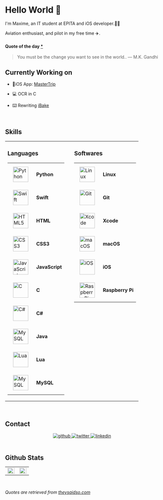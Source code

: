 # Hello World 👋  
  

I'm Maxime, an IT student at EPITA and iOS developer.👨‍💻

Aviation enthusiast, and pilot in my free time ✈️.

#### Quote of the day <a href="#quoteexp">*</a>

> You must be the change you want to see in the world..
>  — M.K. Gandhi


## Currently Working on  
  

- 📱iOS App: [MasterTrip](https://mastertrip.madrau.fr)  
  

- 💻 OCR in C  


- ⌨️ Rewriting [iBake](https://github.com/Maxmad68/iBake)  
  

<br/>  


## Skills 
<table><tr><td valign="top" width="50%">

### Languages  
<div align="center">  
<table>
  <tr>
    <td><img style="margin: 10px" src="https://profilinator.rishav.dev/skills-assets/python-original.svg" alt="Python" height="50" /></td>
    <td><b>Python</b></td>
  </tr>
  <tr>
    <td><img style="margin: 10px" src="https://cdn4.iconfinder.com/data/icons/logos-3/504/Swift-2-512.png" alt="Swift" height="50" /></td>
    <td><b>Swift</b></td>
  </tr>
  <tr>
    <td><img style="margin: 10px" src="https://profilinator.rishav.dev/skills-assets/html5-original-wordmark.svg" alt="HTML5" height="50" /></td>
    <td><b>HTML</b></td>
  </tr>
  <tr>
    <td><img style="margin: 10px" src="https://profilinator.rishav.dev/skills-assets/css3-original-wordmark.svg" alt="CSS3" height="50" /></td>
    <td><b>CSS3</b></td>
  </tr>
  <tr>
    <td><img style="margin: 10px" src="https://profilinator.rishav.dev/skills-assets/javascript-original.svg" alt="JavaScript" height="50" /></td>
    <td><b>JavaScript</b></td>
  </tr>
  <tr>
    <td><img style="margin: 10px" src="https://profilinator.rishav.dev/skills-assets/c-original.svg" alt="C" height="50" /></td>
    <td><b>C</b></td>
  </tr>
  <tr>
    <td><img style="margin: 10px" src="https://profilinator.rishav.dev/skills-assets/csharp-original.svg" alt="C#" height="50" /></td>
    <td><b>C#</b></td>
  </tr>
  <tr>
    <td><img style="margin: 10px" src="https://profilinator.rishav.dev/skills-assets/java-original-wordmark.svg" alt="MySQL" height="50" /></td>
    <td><b>Java</b></td>
  </tr>
  <tr>
    <td><img style="margin: 10px" src="https://upload.wikimedia.org/wikipedia/commons/thumb/c/cf/Lua-Logo.svg/1200px-Lua-Logo.svg.png" alt="Lua" height="50" /></td>
    <td><b>Lua</b></td>
  </tr>
  <tr>
    <td><img style="margin: 10px" src="https://profilinator.rishav.dev/skills-assets/mysql-original-wordmark.svg" alt="MySQL" height="50" /></td>
    <td><b>MySQL</b></td>
  </tr>
  </table>
</div>
</td><td valign="top" width="50%">



### Softwares  
<div align="center">
  <table>
    <tr>
      <td><img style="margin: 10px" src="https://profilinator.rishav.dev/skills-assets/linux-original.svg" alt="Linux" height="50" /></td>
      <td><b>Linux</b></td>
    </tr>
    <tr>
      <td><img style="margin: 10px" src="https://profilinator.rishav.dev/skills-assets/git-scm-icon.svg" alt="Git" height="50" /></td>
      <td><b>Git</b></td>
    </tr>
    <tr>
      <td><img style="margin: 10px" src="https://upload.wikimedia.org/wikipedia/commons/1/1e/Xcode_Icon.png" alt="Xcode" height="50" /></td>
      <td><b>Xcode</b></td>
    </tr>
    <tr>
      <td><img style="margin: 10px" src="https://upload.wikimedia.org/wikipedia/commons/c/c9/Finder_Icon_macOS_Big_Sur.png" alt="macOS" height="50" /></td>
      <td><b>macOS</b></td>
    </tr>
    <tr>
      <td><img style="margin: 10px" src="https://madrau.fr/Github-Icons/ios.png" alt="iOS" height="50" /></td>
      <td><b>iOS</b></td>
    </tr>
    <tr>
      <td><img style="margin: 10px" src="https://profilinator.rishav.dev/skills-assets/raspberrypi.png" alt="Raspberry Pi" height="50" /></td>
      <td><b>Raspberry Pi</b></td>
    </tr>
  </table>
</div>

</td></tr></table>  

<br/>  


## Contact 
<div align="center">
<a href="https://github.com/Maxmad68" target="_blank">
<img src=https://img.shields.io/badge/github-%2324292e.svg?&style=for-the-badge&logo=github&logoColor=white alt=github style="margin-bottom: 5px;" />
</a>
<a href="https://twitter.com/Maxmad682" target="_blank">
<img src=https://img.shields.io/badge/twitter-%2300acee.svg?&style=for-the-badge&logo=twitter&logoColor=white alt=twitter style="margin-bottom: 5px;" />
</a>
<a href="https://linkedin.com/in/maxime-madrau-708b141a6/" target="_blank">
<img src=https://img.shields.io/badge/linkedin-%231E77B5.svg?&style=for-the-badge&logo=linkedin&logoColor=white alt=linkedin style="margin-bottom: 5px;" />
</a>  
</div>  
  

<br/>  


## Github Stats  
<table><tr><td valign="top" width="50%">

<img src="https://github-readme-stats.vercel.app/api?username=Maxmad68&show_icons=true&count_private=true&hide_border=true" align="left" style="width: 100%" />

</td><td valign="top" width="50%">

<img src="https://github-readme-stats.vercel.app/api/top-langs/?username=Maxmad68&hide_border=true&layout=compact" align="left" style="width: 100%" />

</td></tr></table>  

<br/>  


<a id="quoteexp"></a>
*Quotes are retrieved from [theysaidso.com](theysaidso.com)*
